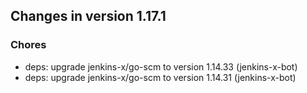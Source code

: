
## Changes in version 1.17.1

### Chores

* deps: upgrade jenkins-x/go-scm to version 1.14.33 (jenkins-x-bot)
* deps: upgrade jenkins-x/go-scm to version 1.14.31 (jenkins-x-bot)
